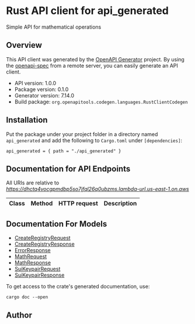 # Rust API client for api_generated

Simple API for mathematical operations


## Overview

This API client was generated by the [OpenAPI Generator](https://openapi-generator.tech) project.  By using the [openapi-spec](https://openapis.org) from a remote server, you can easily generate an API client.

- API version: 1.0.0
- Package version: 0.1.0
- Generator version: 7.14.0
- Build package: `org.openapitools.codegen.languages.RustClientCodegen`

## Installation

Put the package under your project folder in a directory named `api_generated` and add the following to `Cargo.toml` under `[dependencies]`:

```
api_generated = { path = "./api_generated" }
```

## Documentation for API Endpoints

All URIs are relative to *https://dhctq4vocgpmdbp5so7jfql26q0ubzms.lambda-url.us-east-1.on.aws*

Class | Method | HTTP request | Description
------------ | ------------- | ------------- | -------------


## Documentation For Models

 - [CreateRegistryRequest](docs/CreateRegistryRequest.md)
 - [CreateRegistryResponse](docs/CreateRegistryResponse.md)
 - [ErrorResponse](docs/ErrorResponse.md)
 - [MathRequest](docs/MathRequest.md)
 - [MathResponse](docs/MathResponse.md)
 - [SuiKeypairRequest](docs/SuiKeypairRequest.md)
 - [SuiKeypairResponse](docs/SuiKeypairResponse.md)


To get access to the crate's generated documentation, use:

```
cargo doc --open
```

## Author


